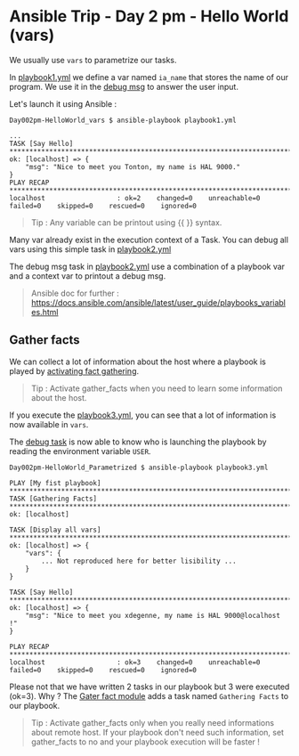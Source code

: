# Ansible Trip - Day 2 pm - Hello World (vars)

We usually use `vars` to parametrize our tasks.

In [playbook1.yml](playbook1.yml#L7-L8) we define a var named `ia_name` that stores the name of our program.
We use it in the [debug msg](playbook1.yml#L19) to answer the user input.

Let's launch it using Ansible :

```
Day002pm-HelloWorld_vars $ ansible-playbook playbook1.yml
```
```
...
TASK [Say Hello] ****************************************************************************************************
ok: [localhost] => {
    "msg": "Nice to meet you Tonton, my name is HAL 9000."
}
PLAY RECAP **********************************************************************************************************
localhost                  : ok=2    changed=0    unreachable=0    failed=0    skipped=0    rescued=0    ignored=0
```

> Tip : Any variable can be printout using {{ }} syntax.

Many var already exist in the execution context of a Task. You can debug all vars using this simple task in [playbook2.yml](playbook2.yml#L12-L14)

The debug msg task in [playbook2.yml](playbook2.yml#L16-L18) use a combination of a playbook var and a context var to printout a debug msg.

> Ansible doc for further : https://docs.ansible.com/ansible/latest/user_guide/playbooks_variables.html

## Gather facts

We can collect a lot of information about the host where a playbook is played by [activating fact gathering](playbook3.yml#L5).

> Tip : Activate gather_facts when you need to learn some information about the host.

If you execute the [playbook3.yml](playbook3.yml), you can see that a lot of information is now available in `vars`.

The [debug task](playbook3.yml#L18) is now able to know who is launching the playbook by reading the environment variable `USER`.

```
Day002pm-HelloWorld_Parametrized $ ansible-playbook playbook3.yml
```
```
PLAY [My fist playbook] *********************************************************************************************************************
TASK [Gathering Facts] *********************************************************************************************************************
ok: [localhost]

TASK [Display all vars] *********************************************************************************************************************
ok: [localhost] => {
    "vars": {
        ... Not reproduced here for better lisibility ...
    }
}

TASK [Say Hello] *********************************************************************************************************************
ok: [localhost] => {
    "msg": "Nice to meet you xdegenne, my name is HAL 9000@localhost !"
}

PLAY RECAP **********************************************************************************************************
localhost                  : ok=3    changed=0    unreachable=0    failed=0    skipped=0    rescued=0    ignored=0
```

Please not that we have written 2 tasks in our playbook but 3 were executed (ok=3). Why ? The [Gater fact module](https://docs.ansible.com/ansible/latest/modules/gather_facts_module.html) adds a task named `Gathering Facts` to our playbook.

> Tip : Activate gather_facts only when you really need informations about remote host. If your playbook don't need such information, set gather_facts to no and your playbook execution will be faster !
